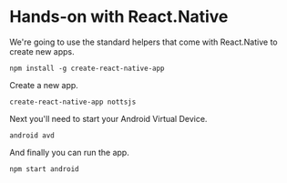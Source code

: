 # Hands-on with React.Native

We're going to use the standard helpers that come with React.Native to create new apps.

`npm install -g create-react-native-app`

Create a new app.

`create-react-native-app nottsjs`

Next you'll need to start your Android Virtual Device.

`android avd`

And finally you can run the app.

`npm start android`

